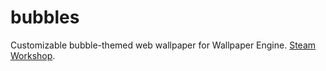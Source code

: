 # bubbles
 Customizable bubble-themed web wallpaper for Wallpaper Engine. [Steam Workshop](https://steamcommunity.com/sharedfiles/filedetails/?id=2462702237).

